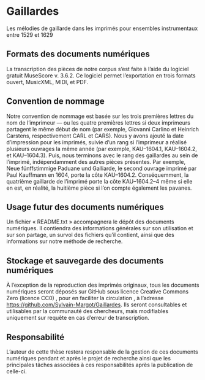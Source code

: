 # Gaillardes
Les mélodies de gaillarde dans les imprimés pour ensembles instrumentaux entre 1529 et 1629

## Formats des documents numériques
La transcription des pièces de notre corpus s’est faite à l’aide du logiciel gratuit MuseScore v. 3.6.2. Ce logiciel permet l’exportation en trois formats ouvert, MusicXML, MIDI, et PDF.

## Convention de nommage
Notre convention de nommage est basée sur les trois premières lettres du nom de l’imprimeur — ou les quatre premières lettres si deux imprimeurs partagent le même début de nom (par exemple, Giovanni Carlino et Heinrich Carstens, respectivement CARL et CARS). Nous y avons ajouté la date d’impression pour les imprimés, suivie d’un rang si l’imprimeur a réalisé plusieurs ouvrages la même année (par exemple, KAU–1604.1, KAU–1604.2, et KAU–1604.3). Puis, nous terminons avec le rang des gaillardes au sein de l’imprimé, indépendamment des autres pièces présentes.
Par exemple, Neue fünffstimmige Paduane und Galliarde, le second ouvrage imprimé par Paul Kauffmann en 1604, porte la côte KAU–1604.2. Conséquemment, la quatrième gaillarde de l’imprimé porte la côte KAU–1604.2–4 même si elle en est, en réalité, la huitième pièce si l’on compte également les pavanes.

## Usage futur des documents numériques
Un fichier « README.txt » accompagnera le dépôt des documents numériques. Il contiendra des informations générales sur son utilisation et sur son partage, un survol des fichiers qu’il contient, ainsi que des informations sur notre méthode de recherche.

## Stockage et sauvegarde des documents numériques
À l’exception de la reproduction des imprimés originaux, tous les documents numériques seront déposés sur GitHub sous licence Creative Commons Zero (licence CC0) , pour en faciliter la circulation , à l’adresse https://github.com/Sylvain-Margot/Gaillardes. Ils seront consultables et utilisables par la communauté des chercheurs, mais modifiables uniquement sur requête en cas d’erreur de transcription.

## Responsabilité
L’auteur de cette thèse restera responsable de la gestion de ces documents numériques pendant et après le projet de recherche ainsi que les principales tâches associées à ces responsabilités après la publication de celle-ci.

